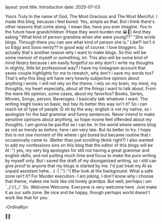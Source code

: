 layout: post
title: Introduction
date: 2025-07-03 

Yours Truly
In the name of God, The Most Gracious and The Most Merciful.
I made this blog, because i feel bored. Yes, simple as that. But i think there's other reasons that come along. 
I mean like, have you ever imagine. You in the future have grandchildren (Hope they wont burden me 😭🙏) And they asking "What kind of person grandma when she were young??"
"She wrote blogs. Through there you can see what kind of person she is." Like?! Isn't it so Edgy and Sooo nerdy?? In good way of course. I love bloggers.
So actually that's another reason why i want to make blogs. So this will be some memoir of myself or something, lol.
This also will be some kind of mind library because i am easily forgetful so why don't i write my thoughts in slightly, little bit professional way? 
I have my Instagram account that saves couple highlights for me to rewatch, why don't i save my words too?
That's why this blog will have very heavily subjective opinion about anything i wrote. 
I will not rely on the theme, i rely on my brain, my mind, my thoughts, my heart especially, about all the things i want to talk about. From the mere life opinion, some cases, about my favoritos? Books, Series, Movies, Songs, person, Baverages. I basically talk whatever i want.
The writing might looks so basic, but hey its better this way isn't it? So i can reach lot of type of people :D oh by the way, english is not my native, so i apologize for the bad grammar and funny sentences.
Never intend to make sensitive opinions about anything, so hope noone feel offended about my thoughts. I am gonna be pacifist as i can be. 
In the world where seems blog as not as trendy as before, here i am very late. But its better to try. I hope this is not one moment of life where i got bored but became routine that i occasionally came to. (Better than just scrolling tiktok right?) 
I also wanted to add my confessions sins on this blog that the editor of this blogs will be AI :") yes, my very big apologies for still not having a great grammar and english skills, and not putting much time and focus to make the pure writing by myself only. But i saved the draft of my disorganized writing, so i still can give proof to anyone that my blogs is started by me. I'd just treat my AI as unpaid assistant hehe.. :) :| :") :"( 
Btw look at the background. What a safe zone isn't it? For Murder execution- I am joking. I don't know why i choose that theme, makes me look like old lonely grandpa. But well, perhaps i am ¯\_(ツ)_/¯
So. Welcome Welcome. Everyone is very welcome here. Just make it as our safe zone. Be nice and be happy, though perhaps world doesn't work like that for you.

-OrdinaRyn

👻👻


